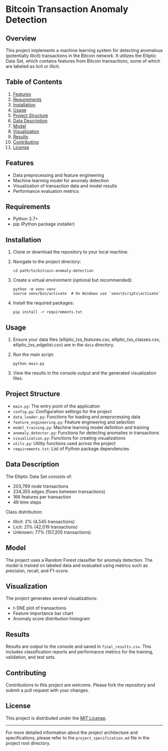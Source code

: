 # Bitcoin Transaction Anomaly Detection

## Overview

This project implements a machine learning system for detecting anomalous (potentially illicit) transactions in the Bitcoin network. It utilizes the Elliptic Data Set, which contains features from Bitcoin transactions, some of which are labeled as licit or illicit.

## Table of Contents

1. [Features](#features)
2. [Requirements](#requirements)
3. [Installation](#installation)
4. [Usage](#usage)
5. [Project Structure](#project-structure)
6. [Data Description](#data-description)
7. [Model](#model)
8. [Visualization](#visualization)
9. [Results](#results)
10. [Contributing](#contributing)
11. [License](#license)

## Features

- Data preprocessing and feature engineering
- Machine learning model for anomaly detection
- Visualization of transaction data and model results
- Performance evaluation metrics

## Requirements

- Python 3.7+
- pip (Python package installer)

## Installation

1. Clone or download the repository to your local machine.

2. Navigate to the project directory:
   ```
   cd path/to/bitcoin-anomaly-detection
   ```

3. Create a virtual environment (optional but recommended):
   ```
   python -m venv venv
   source venv/bin/activate  # On Windows use `venv\Scripts\activate`
   ```

4. Install the required packages:
   ```
   pip install -r requirements.txt
   ```

## Usage

1. Ensure your data files (elliptic_txs_features.csv, elliptic_txs_classes.csv, elliptic_txs_edgelist.csv) are in the `data` directory.

2. Run the main script:
   ```
   python main.py
   ```

3. View the results in the console output and the generated visualization files.

## Project Structure

- `main.py`: The entry point of the application
- `config.py`: Configuration settings for the project
- `data_loader.py`: Functions for loading and preprocessing data
- `feature_engineering.py`: Feature engineering and selection
- `model_training.py`: Machine learning model definition and training
- `anomaly_detector.py`: Functions for detecting anomalies in transactions
- `visualization.py`: Functions for creating visualizations
- `utils.py`: Utility functions used across the project
- `requirements.txt`: List of Python package dependencies

## Data Description

The Elliptic Data Set consists of:
- 203,769 node transactions
- 234,355 edges (flows between transactions)
- 166 features per transaction
- 49 time steps

Class distribution:
- Illicit: 2% (4,545 transactions)
- Licit: 21% (42,019 transactions)
- Unknown: 77% (157,205 transactions)

## Model

The project uses a Random Forest classifier for anomaly detection. The model is trained on labeled data and evaluated using metrics such as precision, recall, and F1-score.

## Visualization

The project generates several visualizations:
- t-SNE plot of transactions
- Feature importance bar chart
- Anomaly score distribution histogram

## Results

Results are output to the console and saved in `final_results.csv`. This includes classification reports and performance metrics for the training, validation, and test sets.

## Contributing

Contributions to this project are welcome. Please fork the repository and submit a pull request with your changes.

## License

This project is distributed under the [MIT License](LICENSE).

---

For more detailed information about the project architecture and specifications, please refer to the `project_specification.md` file in the project root directory.

